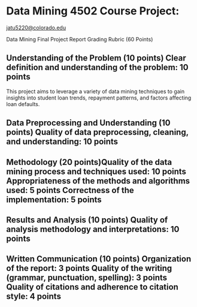 # Data Mining 4502 Course Project:
jatu5220@colorado.edu


Data Mining Final Project Report Grading Rubric (60 Points)

## Understanding of the Problem (10 points) Clear definition and understanding of the problem: 10 points

This project aims to leverage a variety of data mining techniques to gain insights into student loan trends, repayment patterns, and factors affecting loan defaults.

## Data Preprocessing and Understanding (10 points) Quality of data preprocessing, cleaning, and understanding: 10 points 

## Methodology (20 points)Quality of the data mining process and techniques used: 10 points Appropriateness of the methods and algorithms used: 5 points Correctness of the implementation: 5 points

## Results and Analysis (10 points) Quality of analysis methodology and interpretations: 10 points

## Written Communication (10 points) Organization of the report: 3 points Quality of the writing (grammar, punctuation, spelling): 3 points Quality of citations and adherence to citation style: 4 points
